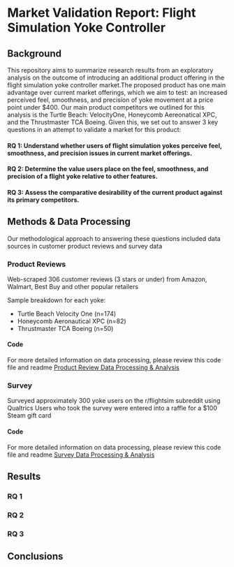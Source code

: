 # Market Validation Report: Flight Simulation Yoke Controller

## Background

This repository aims to summarize research results from an exploratory analysis on the outcome of introducing an additional product offering in the flight simulation yoke controller market.The proposed product has one main advantage over current market offerings, which we aim to test: an increased perceived feel, smoothness, and precision of yoke movement at a price point under $400. Our main product competitors we outlined for this analysis is the Turtle Beach: VelocityOne, Honeycomb Aereonatical XPC, and the Thrustmaster TCA Boeing. Given this, we set out to answer 3 key questions in an attempt to validate a market for this product:

#### RQ 1: Understand whether users of flight simulation yokes perceive feel, smoothness, and precision issues in current market offerings.​
#### RQ 2: Determine the value users place on the feel, smoothness, and precision of a flight yoke relative to other features.​
#### RQ 3: Assess the comparative desirability of the current product against its primary competitors.​

## Methods & Data Processing
Our methodological approach to answering these questions included data sources in customer product reviews and survey data

### Product Reviews 
Web-scraped 306 customer reviews (3 stars or under) from Amazon, Walmart, Best Buy and other popular retailers​

Sample breakdown for each yoke:​
- Turtle Beach Velocity One (n=174) ​
- Honeycomb Aeronautical XPC (n=82)​
- Thrustmaster TCA Boeing (n=50)

#### Code
For more detailed information on data processing, please review this code file and readme
[Product Review Data Processing & Analysis](https://github.com/sufiyan-syed0921/market-validation-fsy/tree/main/product_reviews)

### Survey
Surveyed approximately 300 yoke users on the r/flightsim subreddit using Qualtrics​
Users who took the survey were entered into a raffle for a $100 Steam gift card​

#### Code
For more detailed information on data processing, please review this code file and readme
[Survey Data Processing & Analysis](https://pages.github.com/)


## Results 

### RQ 1

### RQ 2

### RQ 3

## Conclusions
